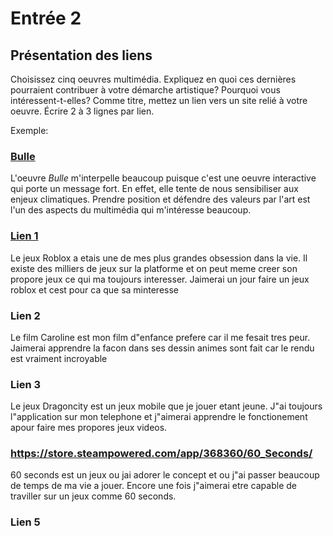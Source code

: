 # Entrée 2
## Présentation des liens
Choisissez cinq oeuvres multimédia. Expliquez en quoi ces dernières pourraient contribuer à votre démarche artistique? Pourquoi vous intéressent-t-elles? Comme titre, mettez un lien vers un site relié à votre oeuvre. Écrire 2 à 3 lignes par lien.

Exemple: 
### [Bulle](https://www.onf.ca/interactif/bulle/) 
L'oeuvre *Bulle* m'interpelle beaucoup puisque c'est une oeuvre interactive qui porte un message fort. En effet, elle tente de nous sensibiliser aux enjeux climatiques. Prendre position et défendre des valeurs par l'art est l'un des aspects du multimédia qui m'intéresse beaucoup. 

### [Lien 1 ](https://www.roblox.com/)
Le jeux Roblox a etais une de mes plus grandes obsession dans la vie. Il existe des milliers de jeux sur la platforme et on peut meme creer son propore jeux ce qui ma toujours interesser. Jaimerai un jour faire un jeux roblox et cest pour ca que sa minteresse
### Lien 2
Le film Caroline est mon film d"enfance prefere car il me fesait tres peur. Jaimerai apprendre la facon dans ses dessin animes sont fait car le rendu est vraiment incroyable

### Lien 3 
Le jeux Dragoncity est un jeux mobile que je jouer etant jeune. J"ai toujours l"application sur mon telephone et j"aimerai apprendre le fonctionement apour faire mes propores jeux videos.

### https://store.steampowered.com/app/368360/60_Seconds/
60 seconds est un jeux ou jai adorer le concept et ou j"ai passer beaucoup de temps de ma vie a jouer. Encore une fois j"aimerai etre capable de traviller sur un jeux comme 60 seconds.

### Lien 5 


